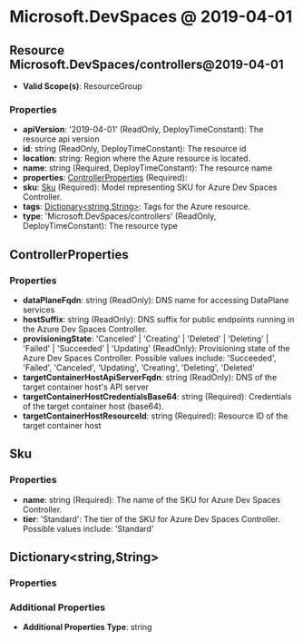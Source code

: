 # Microsoft.DevSpaces @ 2019-04-01

## Resource Microsoft.DevSpaces/controllers@2019-04-01
* **Valid Scope(s)**: ResourceGroup
### Properties
* **apiVersion**: '2019-04-01' (ReadOnly, DeployTimeConstant): The resource api version
* **id**: string (ReadOnly, DeployTimeConstant): The resource id
* **location**: string: Region where the Azure resource is located.
* **name**: string (Required, DeployTimeConstant): The resource name
* **properties**: [ControllerProperties](#controllerproperties) (Required):
* **sku**: [Sku](#sku) (Required): Model representing SKU for Azure Dev Spaces Controller.
* **tags**: [Dictionary<string,String>](#dictionarystringstring): Tags for the Azure resource.
* **type**: 'Microsoft.DevSpaces/controllers' (ReadOnly, DeployTimeConstant): The resource type

## ControllerProperties
### Properties
* **dataPlaneFqdn**: string (ReadOnly): DNS name for accessing DataPlane services
* **hostSuffix**: string (ReadOnly): DNS suffix for public endpoints running in the Azure Dev Spaces Controller.
* **provisioningState**: 'Canceled' | 'Creating' | 'Deleted' | 'Deleting' | 'Failed' | 'Succeeded' | 'Updating' (ReadOnly): Provisioning state of the Azure Dev Spaces Controller. Possible values include: 'Succeeded', 'Failed', 'Canceled', 'Updating', 'Creating', 'Deleting', 'Deleted'
* **targetContainerHostApiServerFqdn**: string (ReadOnly): DNS of the target container host's API server
* **targetContainerHostCredentialsBase64**: string (Required): Credentials of the target container host (base64).
* **targetContainerHostResourceId**: string (Required): Resource ID of the target container host

## Sku
### Properties
* **name**: string (Required): The name of the SKU for Azure Dev Spaces Controller.
* **tier**: 'Standard': The tier of the SKU for Azure Dev Spaces Controller. Possible values include: 'Standard'

## Dictionary<string,String>
### Properties
### Additional Properties
* **Additional Properties Type**: string

